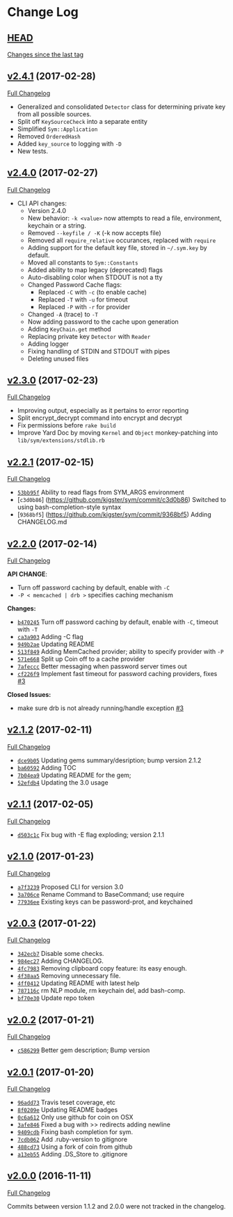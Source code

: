 # Change Log

## [HEAD](https://github.com/kigster/sym/tree/HEAD)

[Changes since the last tag](https://github.com/kigster/sym/compare/v2.3.0...HEAD)

## [v2.4.1](https://github.com/kigster/sym/tree/v2.4.1) (2017-02-28)
[Full Changelog](https://github.com/kigster/sym/compare/v2.4.0...v2.4.1)

 * Generalized and consolidated `Detector` class for determining private key from all possible sources.
 * Split off `KeySourceCheck` into a separate entity
 * Simplified `Sym::Application`
 * Removed `OrderedHash`
 * Added `key_source` to logging with `-D`
 * New tests.

## [v2.4.0](https://github.com/kigster/sym/tree/v2.4.0) (2017-02-27)
[Full Changelog](https://github.com/kigster/sym/compare/v2.3.0...v2.4.0)

 * CLI API changes:
   * Version 2.4.0
   * New behavior: `-k <value>` now attempts to read a file, environment, keychain or a string.
   * Removed `--keyfile / -K` (-k now accepts file)
   * Removed all `require_relative` occurances, replaced with `require`
   * Adding support for the default key file, stored in `~/.sym.key` by default.
   * Moved all constants to `Sym::Constants`
   * Added ability to map legacy (deprecated) flags
   * Auto-disabling color when STDOUT is not a tty
   * Changed Password Cache flags:
     * Replaced `-C` with `-c` (to enable cache)
     * Replaced `-T` with `-u` for timeout
     * Replaced `-P` with `-r` for provider
   * Changed `-A` (trace) to `-T`
   * Now adding password to the cache upon generation
   * Adding `KeyChain.get` method
   * Replacing private key `Detector` with `Reader`
   * Adding logger
   * Fixing handling of STDIN and STDOUT with pipes
   * Deleting unused files

## [v2.3.0](https://github.com/kigster/sym/tree/v2.3.0) (2017-02-23)
[Full Changelog](https://github.com/kigster/sym/compare/v2.2.1...v2.3.0)
 
 * Improving output, especially as it pertains to error reporting
 * Split encrypt_decrypt command into encrypt and decrypt
 * Fix permissions before `rake build`
 * Improve Yard Doc by moving `Kernel` and `Object` monkey-patching
   into `lib/sym/extensions/stdlib.rb`
 
## [v2.2.1](https://github.com/kigster/sym/tree/v2.2.1) (2017-02-15)
[Full Changelog](https://github.com/kigster/sym/compare/v2.2.0...v2.2.1)

* [`53bb95f`](https://github.com/kigster/sym/commit/53bb95f) Ability to read flags from SYM_ARGS environment
* [`c3d0b86`] (https://github.com/kigster/sym/commit/c3d0b86) Switched to using bash-completion-style syntax
* [`9368bf5`] (https://github.com/kigster/sym/commit/9368bf5) Adding CHANGELOG.md

## [v2.2.0](https://github.com/kigster/sym/tree/v2.2.0) (2017-02-14)
[Full Changelog](https://github.com/kigster/sym/compare/v2.1.2...v2.2.0)

**API CHANGE**:

* Turn off password caching by default, enable with `-C`
* `-P < memcached | drb >` specifies caching mechanism

**Changes:**

* [`b470245`](https://github.com/kigster/sym/commit/b470245/) Turn off password caching by default, enable with `-C`, timeout with `-T`
* [`ca3a903`](https://github.com/kigster/sym/commit/ca3a903/) Adding -C flag
* [`949b2ae`](https://github.com/kigster/sym/commit/949b2ae/) Updating README
* [`513f849`](https://github.com/kigster/sym/commit/513f849/) Adding MemCached provider; ability to specify provider with `-P`
* [`571e668`](https://github.com/kigster/sym/commit/571e668/) Split up Coin off to a cache provider
* [`7afeccc`](https://github.com/kigster/sym/commit/7afeccc/) Better messaging when password server times out
* [`cf226f9`](https://github.com/kigster/sym/commit/cf226f9/) Implement fast timeout for password caching providers, fixes [\#3](https://github.com/kigster/sym/issues/3)

**Closed Issues:**

- make sure drb is not already running/handle exception [\#3](https://github.com/kigster/sym/issues/3)



## [v2.1.2](https://github.com/kigster/sym/tree/v2.1.2) (2017-02-11)
[Full Changelog](https://github.com/kigster/sym/compare/v2.1.1...v2.1.2)

* [`dce9b05`](https://github.com/kigster/sym/commit/dce9b05/) Updating gems summary/desription; bump version 2.1.2
* [`ba60592`](https://github.com/kigster/sym/commit/ba60592/) Adding TOC
* [`7b04ea9`](https://github.com/kigster/sym/commit/7b04ea9/) Updating README for the gem;
* [`52efdb4`](https://github.com/kigster/sym/commit/52efdb4/) Updating the 3.0 usage

## [v2.1.1](https://github.com/kigster/sym/tree/v2.1.1) (2017-02-05)
[Full Changelog](https://github.com/kigster/sym/compare/v2.1.0...v2.1.1)

* [`d503c1c`](https://github.com/kigster/sym/commit/d503c1c/) Fix bug with -E flag exploding; version 2.1.1

## [v2.1.0](https://github.com/kigster/sym/tree/v2.1.0) (2017-01-23)
[Full Changelog](https://github.com/kigster/sym/compare/v2.0.3...v2.1.0)

* [`a7f3239`](https://github.com/kigster/sym/commit/a7f3239/) Proposed CLI for version 3.0
* [`3a706ce`](https://github.com/kigster/sym/commit/3a706ce/) Rename Command to BaseCommand; use require
* [`77936ee`](https://github.com/kigster/sym/commit/77936ee/) Existing keys can be password-prot, and keychained

## [v2.0.3](https://github.com/kigster/sym/tree/v2.0.3) (2017-01-22)
[Full Changelog](https://github.com/kigster/sym/compare/v2.0.2...v2.0.3)

* [`342ecb7`](https://github.com/kigster/sym/commit/342ecb7/) Disable some checks.
* [`984ec27`](https://github.com/kigster/sym/commit/984ec27/) Adding CHANGELOG.
* [`4fc7983`](https://github.com/kigster/sym/commit/4fc7983/) Removing clipboard copy feature: its easy enough.
* [`4f38aa5`](https://github.com/kigster/sym/commit/4f38aa5/) Removing unnecessary file.
* [`4ff0412`](https://github.com/kigster/sym/commit/4ff0412/) Updating README with latest help
* [`787116c`](https://github.com/kigster/sym/commit/787116c/)  rm NLP module, rm keychain del, add bash-comp.
* [`bf70e30`](https://github.com/kigster/sym/commit/bf70e30/) Update repo token

## [v2.0.2](https://github.com/kigster/sym/tree/v2.0.2) (2017-01-21)
[Full Changelog](https://github.com/kigster/sym/compare/v2.0.1...v2.0.2)

* [`c586299`](https://github.com/kigster/sym/commit/c586299/) Better gem description; Bump version

## [v2.0.1](https://github.com/kigster/sym/tree/v2.0.1) (2017-01-20)
[Full Changelog](https://github.com/kigster/sym/compare/v2.0.0...v2.0.1)

* [`96add73`](https://github.com/kigster/sym/commit/96add73/) Travis teset coverage, etc
* [`8f0209e`](https://github.com/kigster/sym/commit/8f0209e/) Updating README badges
* [`0c6a612`](https://github.com/kigster/sym/commit/0c6a612/) Only use github for coin on OSX
* [`3afe846`](https://github.com/kigster/sym/commit/3afe846/) Fixed a bug with >> redirects adding newline
* [`9409cdb`](https://github.com/kigster/sym/commit/9409cdb/) Fixing bash completion for sym.
* [`7cdb062`](https://github.com/kigster/sym/commit/7cdb062/) Add .ruby-version to gitignore
* [`488cd73`](https://github.com/kigster/sym/commit/488cd73/) Using a fork of coin from github
* [`a13eb55`](https://github.com/kigster/sym/commit/a13eb55/) Adding .DS_Store to .gitignore

## [v2.0.0](https://github.com/kigster/sym/tree/v2.0.0) (2016-11-11)
[Full Changelog](https://github.com/kigster/sym/compare/v1.1.2...v2.0.0)

Commits between version 1.1.2 and 2.0.0 were not tracked in the changelog.

